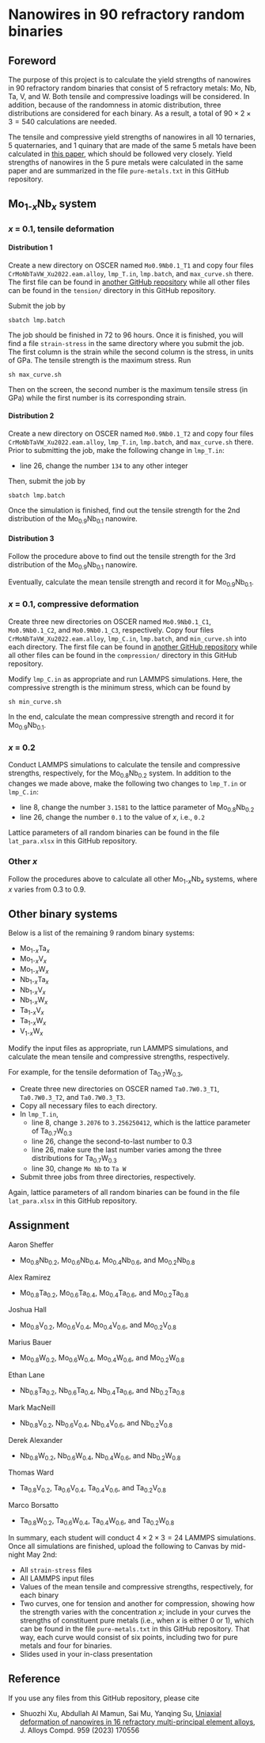 # Nanowires in 90 refractory random binaries

## Foreword

The purpose of this project is to calculate the yield strengths of nanowires in 90 refractory random binaries that consist of 5 refractory metals: Mo, Nb, Ta, V, and W. Both tensile and compressive loadings will be considered. In addition, because of the randomness in atomic distribution, three distributions are considered for each binary. As a result, a total of $90 \times 2 \times 3 = 540$ calculations are needed.

The tensile and compressive yield strengths of nanowires in all 10 ternaries, 5 quaternaries, and 1 quinary that are made of the same 5 metals have been calculated in [this paper](https://shuozhixu.github.io/publications/mpe/xu_bcc.mpea_jac.2023.pdf), which should be followed very closely. Yield strengths of nanowires in the 5 pure metals were calculated in the same paper and are summarized in the file `pure-metals.txt` in this GitHub repository.

## Mo<sub>1-_x_</sub>Nb<sub>_x_</sub> system

### _x_ = 0.1, tensile deformation

#### Distribution 1

Create a new directory on OSCER named `Mo0.9Nb0.1_T1` and copy four files `CrMoNbTaVW_Xu2022.eam.alloy`, `lmp_T.in`, `lmp.batch`, and `max_curve.sh` there. The first file can be found in [another GitHub repository](https://github.com/shuozhixu/CMS_2022) while all other files can be found in the `tension/` directory in this GitHub repository.

Submit the job by

	sbatch lmp.batch

The job should be finished in 72 to 96 hours. Once it is finished, you will find a file `strain-stress` in the same directory where you submit the job. The first column is the strain while the second column is the stress, in units of GPa. The tensile strength is the maximum stress. Run

	sh max_curve.sh

Then on the screen, the second number is the maximum tensile stress (in GPa) while the first number is its corresponding strain.

#### Distribution 2

Create a new directory on OSCER named `Mo0.9Nb0.1_T2` and copy four files `CrMoNbTaVW_Xu2022.eam.alloy`, `lmp_T.in`, `lmp.batch`, and `max_curve.sh` there. Prior to submitting the job, make the following change in `lmp_T.in`:

- line 26, change the number `134` to any other integer

Then, submit the job by

	sbatch lmp.batch

Once the simulation is finished, find out the tensile strength for the 2nd distribution of the Mo<sub>0.9</sub>Nb<sub>0.1</sub> nanowire.

#### Distribution 3

Follow the procedure above to find out the tensile strength for the 3rd distribution of the Mo<sub>0.9</sub>Nb<sub>0.1</sub> nanowire.

Eventually, calculate the mean tensile strength and record it for Mo<sub>0.9</sub>Nb<sub>0.1</sub>.

### _x_ = 0.1, compressive deformation

Create three new directories on OSCER named `Mo0.9Nb0.1_C1`, `Mo0.9Nb0.1_C2`, and `Mo0.9Nb0.1_C3`, respectively. Copy four files `CrMoNbTaVW_Xu2022.eam.alloy`, `lmp_C.in`, `lmp.batch`, and `min_curve.sh` into each directory. The first file can be found in [another GitHub repository](https://github.com/shuozhixu/CMS_2022) while all other files can be found in the `compression/` directory in this GitHub repository.

Modify `lmp_C.in` as appropriate and run LAMMPS simulations. Here, the compressive strength is the minimum stress, which can be found by

	sh min_curve.sh

In the end, calculate the mean compressive strength and record it for Mo<sub>0.9</sub>Nb<sub>0.1</sub>.

### _x_ = 0.2

Conduct LAMMPS simulations to calculate the tensile and compressive strengths, respectively, for the Mo<sub>0.8</sub>Nb<sub>0.2</sub> system. In addition to the changes we made above, make the following two changes to `lmp_T.in` or `lmp_C.in`:

- line 8, change the number `3.1581` to the lattice parameter of Mo<sub>0.8</sub>Nb<sub>0.2</sub>
- line 26, change the number `0.1` to the value of _x_, i.e., `0.2`

Lattice parameters of all random binaries can be found in the file `lat_para.xlsx` in this GitHub repository.

### Other _x_

Follow the procedures above to calculate all other Mo<sub>1-_x_</sub>Nb<sub>_x_</sub> systems, where _x_ varies from 0.3 to 0.9.

## Other binary systems

Below is a list of the remaining 9 random binary systems:

- Mo<sub>1-_x_</sub>Ta<sub>_x_</sub>
- Mo<sub>1-_x_</sub>V<sub>_x_</sub>
- Mo<sub>1-_x_</sub>W<sub>_x_</sub>
- Nb<sub>1-_x_</sub>Ta<sub>_x_</sub>
- Nb<sub>1-_x_</sub>V<sub>_x_</sub>
- Nb<sub>1-_x_</sub>W<sub>_x_</sub>
- Ta<sub>1-_x_</sub>V<sub>_x_</sub>
- Ta<sub>1-_x_</sub>W<sub>_x_</sub>
- V<sub>1-_x_</sub>W<sub>_x_</sub>

Modify the input files as appropriate, run LAMMPS simulations, and calculate the mean tensile and compressive strengths, respectively.

For example, for the tensile deformation of Ta<sub>0.7</sub>W<sub>0.3</sub>,

- Create three new directories on OSCER named `Ta0.7W0.3_T1`, `Ta0.7W0.3_T2`, and `Ta0.7W0.3_T3`.
- Copy all necessary files to each directory.
- In `lmp_T.in`,
	- line 8, change `3.2076` to `3.256250412`, which is the lattice parameter of Ta<sub>0.7</sub>W<sub>0.3</sub>
	- line 26, change the second-to-last number to 0.3
	- line 26, make sure the last number varies among the three distributions for Ta<sub>0.7</sub>W<sub>0.3</sub>
	- line 30, change `Mo Nb` to `Ta W`
- Submit three jobs from three directories, respectively.

Again, lattice parameters of all random binaries can be found in the file `lat_para.xlsx` in this GitHub repository.

## Assignment

Aaron Sheffer

- Mo<sub>0.8</sub>Nb<sub>0.2</sub>, Mo<sub>0.6</sub>Nb<sub>0.4</sub>, Mo<sub>0.4</sub>Nb<sub>0.6</sub>, and Mo<sub>0.2</sub>Nb<sub>0.8</sub>

Alex Ramirez

- Mo<sub>0.8</sub>Ta<sub>0.2</sub>, Mo<sub>0.6</sub>Ta<sub>0.4</sub>, Mo<sub>0.4</sub>Ta<sub>0.6</sub>, and Mo<sub>0.2</sub>Ta<sub>0.8</sub>

Joshua Hall

- Mo<sub>0.8</sub>V<sub>0.2</sub>, Mo<sub>0.6</sub>V<sub>0.4</sub>, Mo<sub>0.4</sub>V<sub>0.6</sub>, and Mo<sub>0.2</sub>V<sub>0.8</sub>

Marius Bauer

- Mo<sub>0.8</sub>W<sub>0.2</sub>, Mo<sub>0.6</sub>W<sub>0.4</sub>, Mo<sub>0.4</sub>W<sub>0.6</sub>, and Mo<sub>0.2</sub>W<sub>0.8</sub>

Ethan Lane

- Nb<sub>0.8</sub>Ta<sub>0.2</sub>, Nb<sub>0.6</sub>Ta<sub>0.4</sub>, Nb<sub>0.4</sub>Ta<sub>0.6</sub>, and Nb<sub>0.2</sub>Ta<sub>0.8</sub>

Mark MacNeill

- Nb<sub>0.8</sub>V<sub>0.2</sub>, Nb<sub>0.6</sub>V<sub>0.4</sub>, Nb<sub>0.4</sub>V<sub>0.6</sub>, and Nb<sub>0.2</sub>V<sub>0.8</sub>

Derek Alexander

- Nb<sub>0.8</sub>W<sub>0.2</sub>, Nb<sub>0.6</sub>W<sub>0.4</sub>, Nb<sub>0.4</sub>W<sub>0.6</sub>, and Nb<sub>0.2</sub>W<sub>0.8</sub>

Thomas Ward

- Ta<sub>0.8</sub>V<sub>0.2</sub>, Ta<sub>0.6</sub>V<sub>0.4</sub>, Ta<sub>0.4</sub>V<sub>0.6</sub>, and Ta<sub>0.2</sub>V<sub>0.8</sub>

Marco Borsatto

- Ta<sub>0.8</sub>W<sub>0.2</sub>, Ta<sub>0.6</sub>W<sub>0.4</sub>, Ta<sub>0.4</sub>W<sub>0.6</sub>, and Ta<sub>0.2</sub>W<sub>0.8</sub>

In summary, each student will conduct $4\times 2\times 3 = 24$ LAMMPS simulations. Once all simulations are finished, upload the following to Canvas by mid-night May 2nd:

- All `strain-stress` files
- All LAMMPS input files
- Values of the mean tensile and compressive strengths, respectively, for each binary
- Two curves, one for tension and another for compression, showing how the strength varies with the concentration _x_; include in your curves the strengths of constituent pure metals (i.e., when _x_ is either 0 or 1), which can be found in the file `pure-metals.txt` in this GitHub repository. That way, each curve would consist of six points, including two for pure metals and four for binaries.
- Slides used in your in-class presentation

## Reference

If you use any files from this GitHub repository, please cite

- Shuozhi Xu, Abdullah Al Mamun, Sai Mu, Yanqing Su, [Uniaxial deformation of nanowires in 16 refractory multi-principal element alloys](http://dx.doi.org/10.1016/j.jallcom.2023.170556), J. Alloys Compd. 959 (2023) 170556